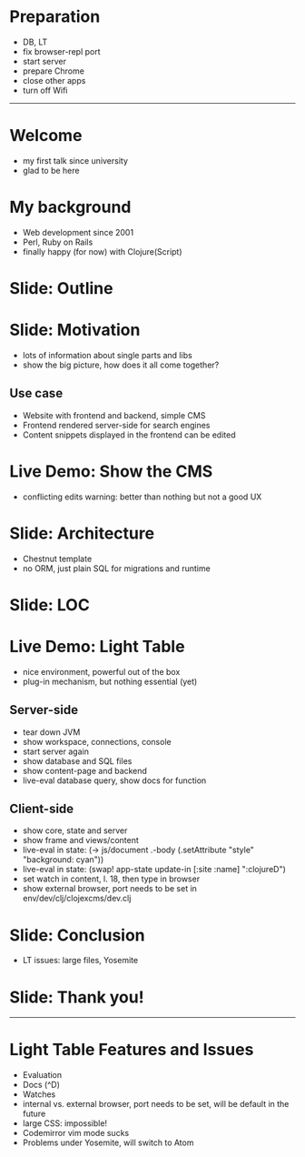 # Preparation

* DB, LT
* fix browser-repl port
* start server
* prepare Chrome
* close other apps
* turn off Wifi

***

# Welcome

* my first talk since university
* glad to be here

# My background

* Web development since 2001
* Perl, Ruby on Rails
* finally happy (for now) with Clojure(Script)

# Slide: Outline

# Slide: Motivation

* lots of information about single parts and libs
* show the big picture, how does it all come together?

## Use case

* Website with frontend and backend, simple CMS
* Frontend rendered server-side for search engines
* Content snippets displayed in the frontend can be edited

# Live Demo: Show the CMS

* conflicting edits warning: better than nothing but not a good UX

# Slide: Architecture

* Chestnut template
* no ORM, just plain SQL for migrations and runtime

# Slide: LOC

# Live Demo: Light Table

* nice environment, powerful out of the box
* plug-in mechanism, but nothing essential (yet)

## Server-side

* tear down JVM
* show workspace, connections, console
* start server again
* show database and SQL files
* show content-page and backend
* live-eval database query, show docs for function

## Client-side

* show core, state and server
* show frame and views/content
* live-eval in state: (-> js/document .-body (.setAttribute "style" "background: cyan"))
* live-eval in state: (swap! app-state update-in [:site :name] ":clojureD")
* set watch in content, l. 18, then type in browser
* show external browser, port needs to be set in env/dev/clj/clojexcms/dev.clj

# Slide: Conclusion

* LT issues: large files, Yosemite

# Slide: Thank you!

***

# Light Table Features and Issues

* Evaluation
* Docs (^D)
* Watches
* internal vs. external browser, port needs to be set, will be default in the future
* large CSS: impossible!
* Codemirror vim mode sucks
* Problems under Yosemite, will switch to Atom
